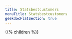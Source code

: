 ```yaml
---
title: Statsbestcustomers
menuTitle: Statsbestcustomers 
geekdocFlatSection: true
---
```


{{% children %}}
